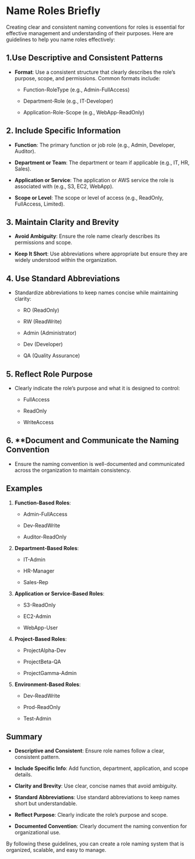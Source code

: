 <h1>Name Roles Briefly</h1>

Creating clear and consistent naming conventions for roles is essential for effective management and understanding of their purposes. Here are guidelines to help you name roles effectively:

<h2>1.Use Descriptive and Consistent Patterns</h2>

   - **Format**: Use a consistent structure that clearly describes the role’s purpose, scope, and permissions. Common formats include:
     
     - Function-RoleType (e.g., Admin-FullAccess)
       
     - Department-Role (e.g., IT-Developer)
       
     - Application-Role-Scope (e.g., WebApp-ReadOnly)
       

<h2>2. Include Specific Information</h2>

   - **Function**: The primary function or job role (e.g., Admin, Developer, Auditor).
     
   - **Department or Team**: The department or team if applicable (e.g., IT, HR, Sales).
     
   - **Application or Service**: The application or AWS service the role is associated with (e.g., S3, EC2, WebApp).
     
   - **Scope or Level**: The scope or level of access (e.g., ReadOnly, FullAccess, Limited).
     

<h2>3. Maintain Clarity and Brevity</h2>

   - **Avoid Ambiguity**: Ensure the role name clearly describes its permissions and scope.
     
   - **Keep It Short**: Use abbreviations where appropriate but ensure they are widely understood within the organization.
     

<h2>4. Use Standard Abbreviations</h2>

   - Standardize abbreviations to keep names concise while maintaining clarity:
     
     - RO (ReadOnly)
       
     - RW (ReadWrite)
       
     - Admin (Administrator)
       
     - Dev (Developer)
       
     - QA (Quality Assurance)
       

<h2>5. Reflect Role Purpose</h2>


   - Clearly indicate the role’s purpose and what it is designed to control:
     
     - FullAccess
       
     - ReadOnly
       
     - WriteAccess
       

<h2>6. **Document and Communicate the Naming Convention</h2>

   - Ensure the naming convention is well-documented and communicated across the organization to maintain consistency.

<h2>Examples</h2>

1. **Function-Based Roles**:
   
   - Admin-FullAccess
     
   - Dev-ReadWrite
     
   - Auditor-ReadOnly
     

2. **Department-Based Roles**:
   
   - IT-Admin
     
   - HR-Manager
     
   - Sales-Rep
     

3. **Application or Service-Based Roles**:

   - S3-ReadOnly
     
   - EC2-Admin
     
   - WebApp-User
     

4. **Project-Based Roles**:
   
   - ProjectAlpha-Dev
     
   - ProjectBeta-QA
     
   - ProjectGamma-Admin
     

5. **Environment-Based Roles**:
    
   - Dev-ReadWrite
     
   - Prod-ReadOnly
     
   - Test-Admin
     

<h2>Summary</h2>

- **Descriptive and Consistent**: Ensure role names follow a clear, consistent pattern.
  
- **Include Specific Info**: Add function, department, application, and scope details.
  
- **Clarity and Brevity**: Use clear, concise names that avoid ambiguity.
  
- **Standard Abbreviations**: Use standard abbreviations to keep names short but understandable.
  
- **Reflect Purpose**: Clearly indicate the role’s purpose and scope.
  
- **Documented Convention**: Clearly document the naming convention for organizational use.
  

By following these guidelines, you can create a role naming system that is organized, scalable, and easy to manage.
